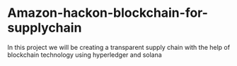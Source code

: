# Amazon-hackon-blockchain-for-supplychain
In this project we will be creating a transparent supply chain with the help of blockchain technology using hyperledger and solana
